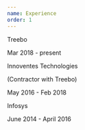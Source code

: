 ```yaml
---
name: Experience
order: 1
---
```


<div markdown="0" class="timeline">
  <div class="timeline-item">
    <div class="timeline-marker"></div>
    <div class="timeline-content">
      <p class="heading">Treebo</p>
      <p>Mar 2018 - present</p>
    </div>
  </div>
  <div class="timeline-item">
    <div class="timeline-marker"></div>
    <div class="timeline-content">
      <p class="heading">Innoventes Technologies</p>
      <p>(Contractor with Treebo)</p>
      <p>May 2016 - Feb 2018</p>
    </div>
  </div>
  <div class="timeline-item">
    <div class="timeline-marker"></div>
    <div class="timeline-content">
      <p class="heading">Infosys</p>
      <p>June 2014 - April 2016</p>
    </div>
  </div>
</div>

